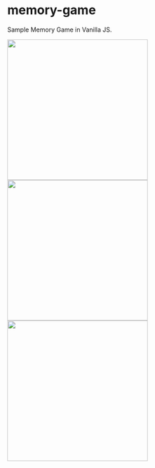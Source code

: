 # memory-game
Sample Memory Game in Vanilla JS.

<img src='https://i.ibb.co/BPN4N2K/preview-2.jpg' width='320' /> <img src='https://i.ibb.co/zxVJXSv/preview-3.jpg' width='320' /> <img src='https://i.ibb.co/tw6Z6yj/preview.jpg' width='320' />

